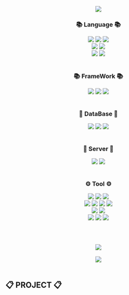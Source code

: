 <div align=center>
	<img src="https://capsule-render.vercel.app/api?type=waving&color=DDA0DD&height=200&section=header&text=My&nbsp;GitHub&fontSize=80" />
</div>
<div align="center">
	<h3>📚 Language 📚</h3>
	<img src="https://img.shields.io/badge/Java-007396?style=flat&logo=Conda-Forge&logoColor=white" />
	<img src="https://img.shields.io/badge/JavaScript-F7DF1E?style=flat&logo=JavaScript&logoColor=white" />
	<img src="https://img.shields.io/badge/JavaFx-007396?style=flat&logo=Conda-Forge&logoColor=white" />
	<br>
	<img src="https://img.shields.io/badge/HTML5-E34F26?style=flat&logo=html5&logoColor=white" />
	<img src="https://img.shields.io/badge/css3-1572B6?style=flat&logo=css3&logoColor=white" />
	<br>
	<img src="https://img.shields.io/badge/python-3776AB?style=flat&logo=python&logoColor=white" />
	<img src="https://img.shields.io/badge/C++-00599C?style=flat&logo=cplusplus&logoColor=white" />
</div>
<br>
<div align="center">
	<h3>📚 FrameWork 📚</h3>
	<img src="https://img.shields.io/badge/Spring FrameWork-6DB33F?style=flat&logo=Spring&logoColor=white" />
	<img src="https://img.shields.io/badge/Spring Boot-6DB33F?style=flat&logo=springboot&logoColor=white" />
	<img src="https://img.shields.io/badge/Mybatis-000000?style=flat&logo=Fluentd&logoColor=white" />
</div>
<br>
<div align="center">
	<h3>💾 DataBase 💾</h3>
	<img src="https://img.shields.io/badge/Oracle%20SQL-F80000?style=flat&logo=Oracle&logoColor=white" />
	<img src="https://img.shields.io/badge/MySQL-4479A1?style=flat&logo=MySQL&logoColor=white" />
	<img src="https://img.shields.io/badge/MariaDB-003545?style=flat&logo=MariaDB&logoColor=white" />
</div>
<br>
<div align="center">
	<h3>📡 Server 📡</h3>
	<img src="https://img.shields.io/badge/Apache Tomcat-F8DC75?style=flat&logo=apachetomcat&logoColor=white" />
	<img src="https://img.shields.io/badge/AWS-232F3E?style=flat&logo=amazonaws&logoColor=white" />
</div>
<br>
<div align="center">
	<h3>⚙ Tool ⚙</h3>
	<img src="https://img.shields.io/badge/GitHub-181717?style=flat&logo=github&logoColor=white" />
	<img src="https://img.shields.io/badge/Spring Tool Suite4-6DB33F?style=flat&logo=Spring&logoColor=white" />
	<img src="https://img.shields.io/badge/Eclipse IDE-2C2255?style=flat&logo=eclipseide&logoColor=white" />
	<br>
	<img src="https://img.shields.io/badge/Heidi SQL-4B8A08?style=flat&logo=json&logoColor=white" />
	<img src="https://img.shields.io/badge/SQLdeveloper-A4A4A4?style=flat&logo=amazondocumentdb&logoColor=white" />
	<img src="https://img.shields.io/badge/EditPlus-DF01A5?style=flat&logo=html5&logoColor=white" />
	<img src="https://img.shields.io/badge/SceneBuilder-FF8000?style=flat&logo=immich&logoColor=white" />
	<br>
	<img src="https://img.shields.io/badge/Visual Studio 2019-5C2D91?style=flat&logo=visualstudio&logoColor=white" />
	<img src="https://img.shields.io/badge/Visual Studio Code-007ACC?style=flat&logo=visualstudiocode&logoColor=white" />
	<br>
	<img src="https://img.shields.io/badge/IDLE-3776AB?style=flat&logo=python&logoColor=white" />
	<img src="https://img.shields.io/badge/Jupyter-F37626?style=flat&logo=jupyter&logoColor=white" />
	<img src="https://img.shields.io/badge/Oracle VM VirtualBox-183A61?style=flat&logo=virtualbox&logoColor=white" />
</div>

<br><br>
<div align="center">
	<img src="https://github-readme-stats.vercel.app/api/top-langs/?username=Ga-000&layout=compact"><br><br>
	<img src="https://github-readme-stats.vercel.app/api?username=Ga-000&show_icons=true">
</div>

<br>

## 📋 PROJECT 📋 




